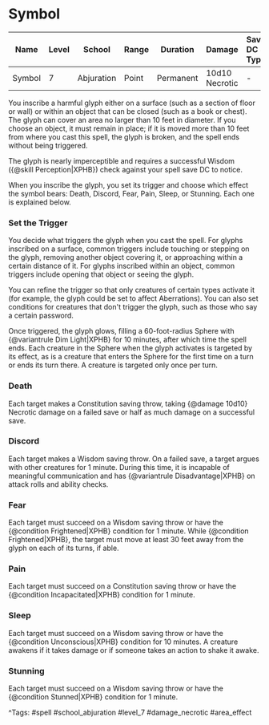 # Symbol

| Name | Level | School | Range | Duration | Damage | Save DC & Type |
|------|-------|--------|-------|----------|--------|----------------|
| Symbol | 7 | Abjuration | Point | Permanent | 10d10 Necrotic | - |

You inscribe a harmful glyph either on a surface (such as a section of floor or wall) or within an object that can be closed (such as a book or chest). The glyph can cover an area no larger than 10 feet in diameter. If you choose an object, it must remain in place; if it is moved more than 10 feet from where you cast this spell, the glyph is broken, and the spell ends without being triggered.

The glyph is nearly imperceptible and requires a successful Wisdom ({@skill Perception|XPHB}) check against your spell save DC to notice.

When you inscribe the glyph, you set its trigger and choose which effect the symbol bears: Death, Discord, Fear, Pain, Sleep, or Stunning. Each one is explained below.

### Set the Trigger

You decide what triggers the glyph when you cast the spell. For glyphs inscribed on a surface, common triggers include touching or stepping on the glyph, removing another object covering it, or approaching within a certain distance of it. For glyphs inscribed within an object, common triggers include opening that object or seeing the glyph.

You can refine the trigger so that only creatures of certain types activate it (for example, the glyph could be set to affect Aberrations). You can also set conditions for creatures that don't trigger the glyph, such as those who say a certain password.

Once triggered, the glyph glows, filling a 60-foot-radius Sphere with {@variantrule Dim Light|XPHB} for 10 minutes, after which time the spell ends. Each creature in the Sphere when the glyph activates is targeted by its effect, as is a creature that enters the Sphere for the first time on a turn or ends its turn there. A creature is targeted only once per turn.

### Death

Each target makes a Constitution saving throw, taking {@damage 10d10} Necrotic damage on a failed save or half as much damage on a successful save.

### Discord

Each target makes a Wisdom saving throw. On a failed save, a target argues with other creatures for 1 minute. During this time, it is incapable of meaningful communication and has {@variantrule Disadvantage|XPHB} on attack rolls and ability checks.

### Fear

Each target must succeed on a Wisdom saving throw or have the {@condition Frightened|XPHB} condition for 1 minute. While {@condition Frightened|XPHB}, the target must move at least 30 feet away from the glyph on each of its turns, if able.

### Pain

Each target must succeed on a Constitution saving throw or have the {@condition Incapacitated|XPHB} condition for 1 minute.

### Sleep

Each target must succeed on a Wisdom saving throw or have the {@condition Unconscious|XPHB} condition for 10 minutes. A creature awakens if it takes damage or if someone takes an action to shake it awake.

### Stunning

Each target must succeed on a Wisdom saving throw or have the {@condition Stunned|XPHB} condition for 1 minute.

^Tags: #spell #school_abjuration #level_7 #damage_necrotic #area_effect